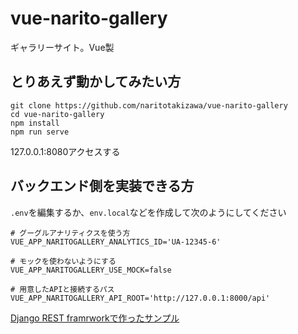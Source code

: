 # vue-narito-gallery
ギャラリーサイト。Vue製

## とりあえず動かしてみたい方

```
git clone https://github.com/naritotakizawa/vue-narito-gallery
cd vue-narito-gallery
npm install
npm run serve
```

127.0.0.1:8080アクセスする

## バックエンド側を実装できる方

 `.env`を編集するか、`env.local`などを作成して次のようにしてください

 ```
 # グーグルアナリティクスを使う方
VUE_APP_NARITOGALLERY_ANALYTICS_ID='UA-12345-6'

# モックを使わないようにする
VUE_APP_NARITOGALLERY_USE_MOCK=false

# 用意したAPIと接続するパス
VUE_APP_NARITOGALLERY_API_ROOT='http://127.0.0.1:8000/api'
 ```

[Django REST framrworkで作ったサンプル](https://github.com/naritotakizawa/drf-narito-gallery)

